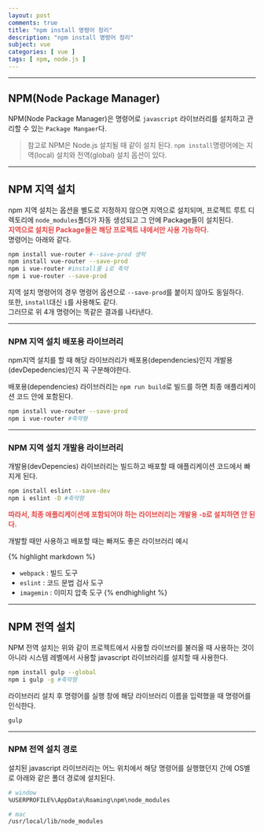 ```yaml
---
layout: post
comments: true
title: "npm install 명령어 정리"
description: "npm install 명령어 정리"
subject: vue
categories: [ vue ]
tags: [ npm, node.js ]
---
```


<hr>

## NPM(Node Package Manager)  

NPM(Node Package Manager)은 명령어로 `javascript` 라이브러리를 설치하고 관리할 수 있는 `Package Mangaer`다. 
> 참고로 NPM은 Node.js 설치될 때 같이 설치 된다.
`npm install`명령어에는 지역(local) 설치와 전역(global) 설치 옵션이 있다.

<hr>

## NPM 지역 설치

npm 지역 설치는 옵션을 별도로 지정하지 않으면 지역으로 설치되며, 프로젝트 루트 디렉토리에 `node_modules`폴더가 자동 생성되고 그 안에 Package들이 설치된다.  
<b style='color:#e64545;'>지역으로 설치된 Package들은 해당 프로젝트 내에서만 사용 가능하다.</b>  
명령어는 아래와 같다.

```bash
npm install vue-router #--save-prod 생락
npm install vue-router --save-prod 
npm i vue-router #install를 i로 축약
npm i vue-router --save-prod
```

지역 설치 명령어의 경우 명령어 옵션으로 `--save-prod`를 붙이지 않아도 동일하다.  
또한, `install`대신 `i`를 사용해도 같다.  
그러므로 위 4개 명령어는 똑같은 결과를 나타낸다.

<hr>

### NPM 지역 설치 배포용 라이브러리

npm지역 설치를 할 때 해당 라이브러리가 배포용(dependencies)인지 개발용(devDepedencies)인지 꼭 구분해야한다.  

배포용(dependencies) 라이브러리는 `npm run build`로 빌드를 하면 최종 애플리케이션 코드 안에 포함된다.  

```bash
npm install vue-router --save-prod 
npm i vue-router #축약형
```

<hr>

### NPM 지역 설치 개발용 라이브러리

개발용(devDepencies) 라이브러리는 빌드하고 배포할 때 애플리케이션 코드에서 빠지게 된다.  

```bash
npm install eslint --save-dev
npm i eslint -D #축약형
```

<b style='color:#e64545;'>따라서, 최종 애플리케이션에 포함되어야 하는 라이브러리는 개발용 `-D`로 설치하면 안 된다.</b>

개발할 때만 사용하고 배포할 때는 빠져도 좋은 라이브러리 예시

{% highlight markdown %}
* `webpack` : 빌드 도구
* `eslint` : 코드 문법 검사 도구
* `imagemin` : 이미지 압축 도구
{% endhighlight %}

<hr>

## NPM 전역 설치

NPM 전역 설치는 위와 같이 프로젝트에서 사용할 라이브러를 불러올 때 사용하는 것이 아니라 시스템 레벨에서 사용할 javascript 라이브러리를 설치할 때 사용한다.

```bash
npm install gulp --global
npm i gulp -g #축약형
```

라이브러리 설치 후 명령어를 실행 창에 해당 라이브러리 이름을 입력했을 때 명령어를 인식한다.

```bash
gulp

```

<hr>

### NPM 전역 설치 경로

설치된 javascript 라이브러리는 어느 위치에서 해당 명령어를 실행했던지 간에 OS별로 아래와 같은 폴더 경로에 설치된다.

```bash
# window
%USERPROFILE%\AppData\Roaming\npm\node_modules

# mac
/usr/local/lib/node_modules
```
